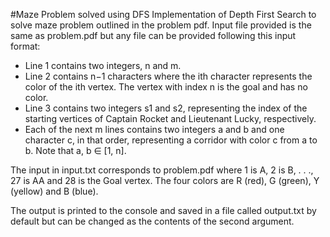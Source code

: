 #Maze Problem solved using DFS
Implementation of Depth First Search to solve maze problem outlined in the problem pdf. Input file provided is the same as problem.pdf but any file can
be provided following this input format:

* Line 1 contains two integers, n and m.
* Line 2 contains n−1 characters where the ith character represents the color of the ith vertex.
The vertex with index n is the goal and has no color.
* Line 3 contains two integers s1 and s2, representing the index of the starting vertices of
Captain Rocket and Lieutenant Lucky, respectively.
* Each of the next m lines contains two integers a and b and one character c, in that order,
representing a corridor with color c from a to b. Note that a, b ∈ [1, n].

The input in input.txt corresponds to problem.pdf where 1 is A, 2 is B, . . ., 27 is AA and
28 is the Goal vertex. The four colors are R (red), G (green), Y (yellow) and B (blue).

The output is printed to the console and saved in a file called output.txt by default but can be changed as
the contents of the second argument.
